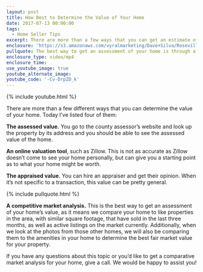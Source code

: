 ```yaml
---
layout: post
title: How Best to Determine the Value of Your Home
date: 2017-07-13 00:00:00
tags:
  - Home Seller Tips
excerpt: There are more than a few ways that you can get an estimate of your home’s value. Today I’ve listed four of them.
enclosure: 'https://s3.amazonaws.com/vyralmarketing/Dave+Silva/Roseville+Real+Estate+4+ways+to+get+the+value+of+your+home.mp4'
pullquote: The best way to get an assessment of your home is through a comparative market analysis.
enclosure_type: video/mp4
enclosure_time:
use_youtube_image: true
youtube_alternate_image:
youtube_code: '-Cv-DrpZD_k'
---
```



{% include youtube.html %}

There are more than a few different ways that you can determine the value of your home. Today I’ve listed four of them:

**The assessed value.** You go to the county assessor’s website and look up the property by its address and you should be able to see the assessed value of the home.

**An online valuation tool**, such as Zillow. This is not as accurate as Zillow doesn’t come to see your home personally, but can give you a starting point as to what your home might be worth.

**The appraised value.** You can hire an appraiser and get their opinion. When it’s not specific to a transaction, this value can be pretty general.

{% include pullquote.html %}

**A competitive market analysis.** This is the best way to get an assessment of your home’s value, as it means we compare your home to like properties in the area, with similar square footage, that have sold in the last three months, as well as active listings on the market currently. Additionally, when we look at the photos from those other homes, we will also be comparing them to the amenities in your home to determine the best fair market value for your property.

If you have any questions about this topic or you’d like to get a comparative market analysis for your home, give a call. We would be happy to assist you!